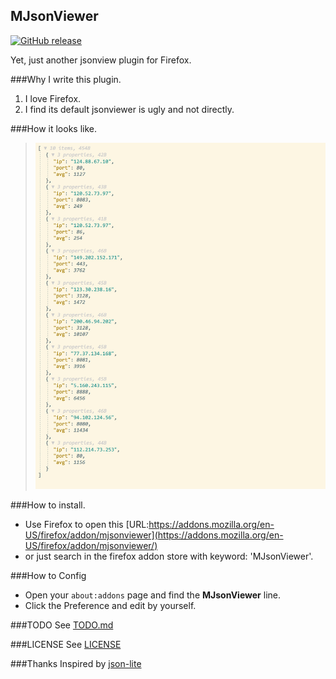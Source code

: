 MJsonViewer
---
[![GitHub release](https://img.shields.io/badge/release-v0.2-green.svg)](https://github.com/MikeCoder/MJsonViewer)

Yet, just another jsonview plugin for Firefox.

###Why I write this plugin.
1. I love Firefox.
2. I find its default jsonviewer is ugly and not directly.

###How it looks like.
> ![Appearance](./images/image.jpeg)

###How to install.
+ Use Firefox to open this [URL:https://addons.mozilla.org/en-US/firefox/addon/mjsonviewer](https://addons.mozilla.org/en-US/firefox/addon/mjsonviewer/)
+ or just search in the firefox addon store with keyword: 'MJsonViewer'.


###How to Config
+ Open your `about:addons` page and find the **MJsonViewer** line.
+ Click the Preference and edit by yourself.

###TODO
See [TODO.md](./TODO.md)

###LICENSE
See [LICENSE](./LICENSE)

###Thanks
Inspired by [json-lite](https://github.com/lauriro/json-lite)
